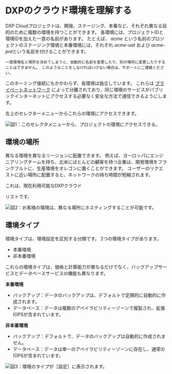 # DXPのクラウド環境を理解する

DXP Cloudプロジェクトは、開発、ステージング、本番など、それぞれ異なる目的のために複数の環境を持つことができます。 各環境には、プロジェクトIDと環境IDを加えた一意の名前があります。 たとえば、 *acme* という名前のプロジェクトのステージング環境と本番環境には、それぞれ *acme-uat* および *acme-prd*という名前を付けることができます。

```{warning}
一度環境名と場所を決めてしまうと、自動的に名前を変更したり、別の場所に変更したりすることはできません。 このようなことをしなければいけない場合は、サポートにご連絡ください。
```

このネーミング接続にもかかわらず、各環境は独立しています。 これらは [プライベートネットワーク](../infrastructure-and-operations/networking/private-network.md) によって分離されており、同じ環境のサービスがパブリックインターネットにアクセスする必要なく安全な方法で通信できるようにします。

左上のセレクターメニューからこれらの環境にアクセスできます。

![図1：このセレクタメニューから、プロジェクトの環境にアクセスできる。](./understanding-dxp-cloud-environments/images/01.png)

## 環境の場所

異なる環境を異なるリージョンに配置できます。 例えば、ヨーロッパにエンジニアリングチームを持ち、北米にほとんどの顧客を持つ企業は、開発環境をフランクフルトに、生産環境をオレゴンに置くことができます。 ユーザーのリクエストに近い場所に配置すると、ネットワークの待ち時間が短縮されます。

これは、現在利用可能なDXPクラウド</a>

リストです。</p> 

![図2：お客様の環境は、異なる場所にホスティングすることが可能です。](./understanding-dxp-cloud-environments/images/02.png)



## 環境タイプ

環境タイプは、環境設定を区別する分類です。 2つの環境タイプがあります。

* 本番環境
* 非本番環境

これらの環境タイプは、価格と計算能力が異なるだけでなく、バックアップサービスとデータベースサービスの機能も異なります。

**本番環境**

* バックアップ：データのバックアップは、デフォルトで定期的に自動的に作成されます。
* データベース：データは複数のアベイラビリティーゾーンで複製され、拡張IOPSが含まれています。

**非本番環境**

* バックアップ：デフォルトで、データのバックアップは自動的に作成されません。
* データベース：データは単一のアベイラビリティーゾーンに存在し、通常のIOPSが含まれています。

![図3：環境のタイプが［設定］に表示されます。](./understanding-dxp-cloud-environments/images/03.png)
